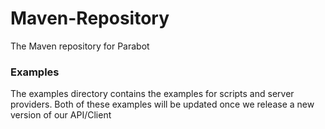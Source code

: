 # Maven-Repository
The Maven repository for Parabot

### Examples
The examples directory contains the examples for scripts and server providers.
Both of these examples will be updated once we release a new version of our API/Client
